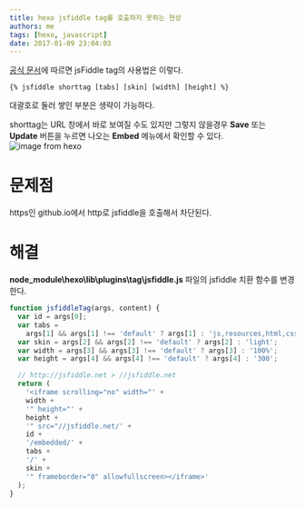 ```yaml
---
title: hexo jsfiddle tag를 호출하지 못하는 현상
authors: me
tags: [hexo, javascript]
date: 2017-01-09 23:04:03
---
```


[공식 문서](https://hexo.io/ko/docs/tag-plugins.html#jsFiddle)에 따르면 jsFiddle tag의 사용법은 이렇다.

```text
{% jsfiddle shorttag [tabs] [skin] [width] [height] %}
```

대괄호로 둘러 쌓인 부분은 생략이 가능하다.

shorttag는 URL 창에서 바로 보여질 수도 있지만 그렇지 않을경우
**Save** 또는 **Update** 버튼을 누르면 나오는 **Embed** 메뉴에서 확인할 수 있다.
![image from hexo](https://i.imgur.com/FzTXSX3.png)

# 문제점

https인 github.io에서 http로 jsfiddle을 호출해서 차단된다.

# 해결

**node_module\hexo\lib\plugins\tag\jsfiddle.js** 파일의 jsfiddle 치환 함수를 변경한다.

```javascript
function jsfiddleTag(args, content) {
  var id = args[0];
  var tabs =
    args[1] && args[1] !== 'default' ? args[1] : 'js,resources,html,css,result';
  var skin = args[2] && args[2] !== 'default' ? args[2] : 'light';
  var width = args[3] && args[3] !== 'default' ? args[3] : '100%';
  var height = args[4] && args[4] !== 'default' ? args[4] : '300';

  // http://jsfiddle.net > //jsfiddle.net
  return (
    '<iframe scrolling="no" width="' +
    width +
    '" height="' +
    height +
    '" src="//jsfiddle.net/' +
    id +
    '/embedded/' +
    tabs +
    '/' +
    skin +
    '" frameborder="0" allowfullscreen></iframe>'
  );
}
```
